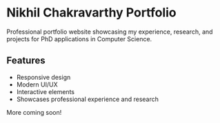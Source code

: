 # Nikhil Chakravarthy Portfolio

Professional portfolio website showcasing my experience, research, and projects for PhD applications in Computer Science.

## Features
- Responsive design
- Modern UI/UX
- Interactive elements
- Showcases professional experience and research

More coming soon!